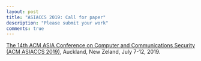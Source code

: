 ```yaml
---
layout: post
title: "ASIACCS 2019: Call for paper"
description: "Please submit your work"
comments: true
---
```


<a href="https://asiaccs2019.blogs.auckland.ac.nz/">The 14th ACM ASIA Conference on Computer and Communications Security (ACM ASIACCS 2019)</a>, Auckland, New Zeland, July 7-12, 2019. 
